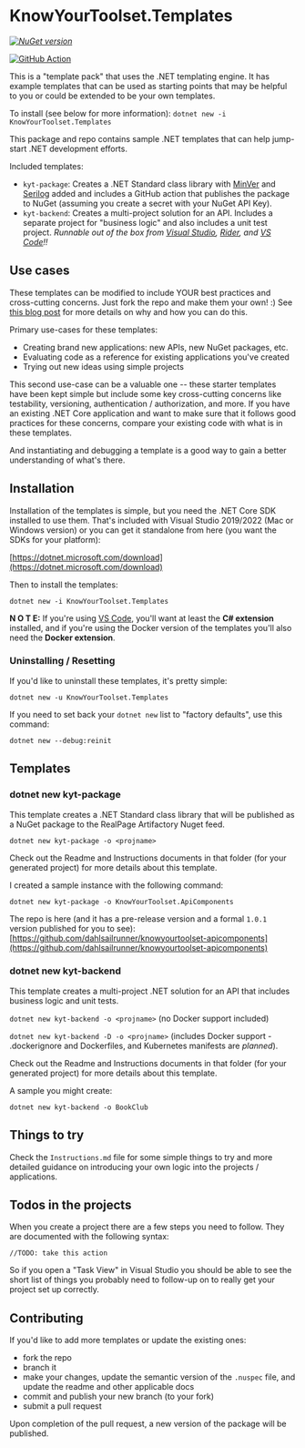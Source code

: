 # KnowYourToolset.Templates

_[![NuGet version](https://img.shields.io/nuget/v/KnowYourToolset.Templates.svg?style=flat&label=nuget%3A%20KnowYourToolset.Templates)](https://www.nuget.org/packages/KnowYourToolset.Templates)_

[![GitHub Action](https://github.com/dahlsailrunner/knowyourtoolset-templates/actions/workflows/pack-and-publish-templates.yml/badge.svg)](https://github.com/dahlsailrunner/knowyourtoolset-templates/actions/workflows/pack-and-publish-templates.yml)

This is a "template pack" that uses the .NET templating engine.  It has example templates that can be used as starting points that may
be helpful to you or could be extended to be your own templates.

To install (see below for more information): `dotnet new -i KnowYourToolset.Templates`  

This package and repo contains sample .NET templates that can help jump-start .NET development efforts.

Included templates:

* `kyt-package`: Creates a .NET Standard class library with [MinVer](https://github.com/adamralph/minver) and [Serilog](https://github.com/serilog/serilog) added and includes a GitHub action
that publishes the package to NuGet (assuming you create a secret with your NuGet API Key).
* `kyt-backend`: Creates a multi-project solution for an API.  Includes a separate project for "business logic" and also includes a unit test project.  *Runnable out
of the box from [Visual Studio](https://visualstudio.microsoft.com/), [Rider](https://www.jetbrains.com/rider/), and [VS Code](https://code.visualstudio.com/)!!*

## Use cases

These templates can be modified to include YOUR best practices and cross-cutting concerns.  Just fork the repo
and make them your own!  :)  See [this blog post](https://knowyourtoolset.com/2021/08/creating-useful-net-templates/) for more details on why and how you can do this.

Primary use-cases for these templates:

* Creating brand new applications: new APIs, new NuGet packages, etc.
* Evaluating code as a reference for existing applications you've created
* Trying out new ideas using simple projects

This second use-case can be a valuable one -- these starter templates have been kept simple but include
some key cross-cutting concerns like testability, versioning, authentication / authorization, and more.  If
you have an existing .NET Core application and want to make sure that it follows good
practices for these concerns, compare your existing code with what is in these templates.  

And instantiating and debugging a template is a good way to gain a better understanding of what's there.

## Installation

Installation of the templates is simple, but you need the .NET Core SDK installed
to use them.  That's included with Visual Studio 2019/2022 (Mac or Windows version) or you
can get it standalone from here (you want the SDKs for your platform):

[https://dotnet.microsoft.com/download](https://dotnet.microsoft.com/download)

Then to install the templates:

`dotnet new -i KnowYourToolset.Templates`

**N O T E:** If you're using [VS Code](https://code.visualstudio.com/), you'll want at least the **C# extension** installed, and if you're using the Docker version of
the templates you'll also need the **Docker extension**.

### Uninstalling / Resetting

If you'd like to uninstall these templates, it's pretty simple:

`dotnet new -u KnowYourToolset.Templates`

If you need to set back your `dotnet new` list to "factory defaults", use this command:

`dotnet new --debug:reinit`

## Templates

### **dotnet new kyt-package**

This template creates a .NET Standard class library that will be published as a NuGet package to the RealPage
Artifactory Nuget feed.

`dotnet new kyt-package -o <projname>`

Check out the Readme and Instructions documents in that folder (for your generated project) for more details about this template.

I created a sample instance with the following command:

`dotnet new kyt-package -o KnowYourToolset.ApiComponents`

The repo is here (and it has a pre-release version and a formal `1.0.1` version published for you to see): [https://github.com/dahlsailrunner/knowyourtoolset-apicomponents](https://github.com/dahlsailrunner/knowyourtoolset-apicomponents)

### **dotnet new kyt-backend**

This template creates a multi-project .NET solution for an API that includes business logic and unit tests.

`dotnet new kyt-backend -o <projname>`  (no Docker support included)

`dotnet new kyt-backend -D -o <projname>` (includes Docker support - .dockerignore and Dockerfiles, and Kubernetes manifests are *planned*).

Check out the Readme and Instructions documents in that folder (for your generated project) for more details about this template.

A sample you might create:

`dotnet new kyt-backend -o BookClub`

## Things to try

Check the `Instructions.md` file for some simple things to try and more detailed guidance on introducing
your own logic into the projects / applications.

## Todos in the projects

When you create a project there are a few steps you need to follow.  They are documented with the following syntax:

`//TODO: take this action`

So if you open a "Task View" in Visual Studio you should be able to see the short list of things you probably need to follow-up on to really get your project set up correctly.

## Contributing

If you'd like to add more templates or update the existing ones:

* fork the repo
* branch it
* make your changes, update the semantic version of the `.nuspec` file, and update the readme and other applicable docs
* commit and publish your new branch (to your fork)
* submit a pull request

Upon completion of the pull request, a new version of the package will be published.
